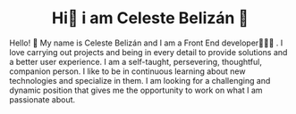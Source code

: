 <h1 align= "center"> Hi👋 i am Celeste Belizán 👋</h1> 
Hello! 👋 My name is Celeste Belizán and I am a Front End developer👩🏻‍💻 . I love carrying out projects and being in every detail to provide solutions and a better user experience.
I am a self-taught, persevering, thoughtful, companion person. I like to be in continuous learning about new technologies and specialize in them.
I am looking for a challenging and dynamic position that gives me the opportunity to work on what I am passionate about.
